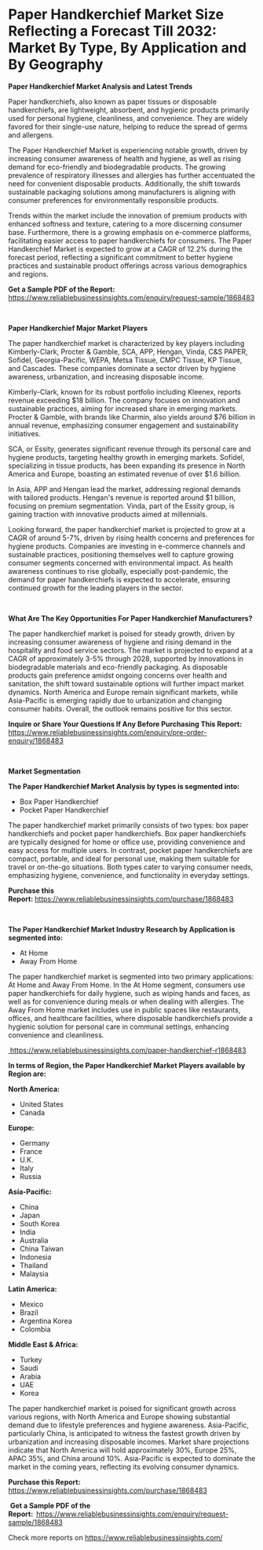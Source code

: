 <p><h1>Paper Handkerchief Market Size Reflecting a Forecast Till 2032: Market By Type, By Application and By Geography</h1></p><p><strong>Paper Handkerchief Market Analysis and Latest Trends</strong></p>
<p><p>Paper handkerchiefs, also known as paper tissues or disposable handkerchiefs, are lightweight, absorbent, and hygienic products primarily used for personal hygiene, cleanliness, and convenience. They are widely favored for their single-use nature, helping to reduce the spread of germs and allergens.</p><p>The Paper Handkerchief Market is experiencing notable growth, driven by increasing consumer awareness of health and hygiene, as well as rising demand for eco-friendly and biodegradable products. The growing prevalence of respiratory illnesses and allergies has further accentuated the need for convenient disposable products. Additionally, the shift towards sustainable packaging solutions among manufacturers is aligning with consumer preferences for environmentally responsible products.</p><p>Trends within the market include the innovation of premium products with enhanced softness and texture, catering to a more discerning consumer base. Furthermore, there is a growing emphasis on e-commerce platforms, facilitating easier access to paper handkerchiefs for consumers. The Paper Handkerchief Market is expected to grow at a CAGR of 12.2% during the forecast period, reflecting a significant commitment to better hygiene practices and sustainable product offerings across various demographics and regions.</p></p>
<p><strong>Get a Sample PDF of the Report:&nbsp;</strong> <a href="https://www.reliablebusinessinsights.com/enquiry/request-sample/1868483?utm_campaign=1119&utm_medium=2&utm_source=Github&utm_content=ia&utm_term=05022025&utm_id=paper-handkerchief">https://www.reliablebusinessinsights.com/enquiry/request-sample/1868483</a></p>
<p>&nbsp;</p>
<p><strong>Paper Handkerchief Major Market Players</strong></p>
<p><p>The paper handkerchief market is characterized by key players including Kimberly-Clark, Procter & Gamble, SCA, APP, Hengan, Vinda, C&S PAPER, Sofidel, Georgia-Pacific, WEPA, Metsa Tissue, CMPC Tissue, KP Tissue, and Cascades. These companies dominate a sector driven by hygiene awareness, urbanization, and increasing disposable income.</p><p>Kimberly-Clark, known for its robust portfolio including Kleenex, reports revenue exceeding $18 billion. The company focuses on innovation and sustainable practices, aiming for increased share in emerging markets. Procter & Gamble, with brands like Charmin, also yields around $76 billion in annual revenue, emphasizing consumer engagement and sustainability initiatives.</p><p>SCA, or Essity, generates significant revenue through its personal care and hygiene products, targeting healthy growth in emerging markets. Sofidel, specializing in tissue products, has been expanding its presence in North America and Europe, boasting an estimated revenue of over $1.6 billion. </p><p>In Asia, APP and Hengan lead the market, addressing regional demands with tailored products. Hengan's revenue is reported around $1 billion, focusing on premium segmentation. Vinda, part of the Essity group, is gaining traction with innovative products aimed at millennials.</p><p>Looking forward, the paper handkerchief market is projected to grow at a CAGR of around 5-7%, driven by rising health concerns and preferences for hygiene products. Companies are investing in e-commerce channels and sustainable practices, positioning themselves well to capture growing consumer segments concerned with environmental impact. As health awareness continues to rise globally, especially post-pandemic, the demand for paper handkerchiefs is expected to accelerate, ensuring continued growth for the leading players in the sector.</p></p>
<p>&nbsp;</p>
<p><strong>What Are The Key Opportunities For Paper Handkerchief Manufacturers?</strong></p>
<p><p>The paper handkerchief market is poised for steady growth, driven by increasing consumer awareness of hygiene and rising demand in the hospitality and food service sectors. The market is projected to expand at a CAGR of approximately 3-5% through 2028, supported by innovations in biodegradable materials and eco-friendly packaging. As disposable products gain preference amidst ongoing concerns over health and sanitation, the shift toward sustainable options will further impact market dynamics. North America and Europe remain significant markets, while Asia-Pacific is emerging rapidly due to urbanization and changing consumer habits. Overall, the outlook remains positive for this sector.</p></p>
<p><strong>Inquire or Share Your Questions If Any Before Purchasing This Report:</strong> <a href="https://www.reliablebusinessinsights.com/enquiry/pre-order-enquiry/1868483?utm_campaign=1119&utm_medium=2&utm_source=Github&utm_content=ia&utm_term=05022025&utm_id=paper-handkerchief">https://www.reliablebusinessinsights.com/enquiry/pre-order-enquiry/1868483</a></p>
<p>&nbsp;</p>
<p><strong>Market Segmentation</strong></p>
<p><strong>The Paper Handkerchief Market Analysis by types is segmented into:</strong></p>
<p><ul><li>Box Paper Handkerchief</li><li>Pocket Paper Handkerchief</li></ul></p>
<p><p>The paper handkerchief market primarily consists of two types: box paper handkerchiefs and pocket paper handkerchiefs. Box paper handkerchiefs are typically designed for home or office use, providing convenience and easy access for multiple users. In contrast, pocket paper handkerchiefs are compact, portable, and ideal for personal use, making them suitable for travel or on-the-go situations. Both types cater to varying consumer needs, emphasizing hygiene, convenience, and functionality in everyday settings.</p></p>
<p><strong>Purchase this Report:&nbsp;</strong><a href="https://www.reliablebusinessinsights.com/purchase/1868483?utm_campaign=1119&utm_medium=2&utm_source=Github&utm_content=ia&utm_term=05022025&utm_id=paper-handkerchief">https://www.reliablebusinessinsights.com/purchase/1868483</a></p>
<p>&nbsp;</p>
<p><strong>The Paper Handkerchief Market Industry Research by Application is segmented into:</strong></p>
<p><ul><li>At Home</li><li>Away From Home</li></ul></p>
<p><p>The paper handkerchief market is segmented into two primary applications: At Home and Away From Home. In the At Home segment, consumers use paper handkerchiefs for daily hygiene, such as wiping hands and faces, as well as for convenience during meals or when dealing with allergies. The Away From Home market includes use in public spaces like restaurants, offices, and healthcare facilities, where disposable handkerchiefs provide a hygienic solution for personal care in communal settings, enhancing convenience and cleanliness.</p></p>
<p><a href="https://www.reliablebusinessinsights.com/paper-handkerchief-r1868483?utm_campaign=1119&utm_medium=2&utm_source=Github&utm_content=ia&utm_term=05022025&utm_id=paper-handkerchief">&nbsp;https://www.reliablebusinessinsights.com/paper-handkerchief-r1868483</a></p>
<p><strong>In terms of Region, the Paper Handkerchief Market Players available by Region are:</strong></p>
<p>
    <p> <strong> North America: </strong>
        <ul>
            <li>United States</li>
            <li>Canada</li>
        </ul>
        </p> 
    <p> <strong> Europe: </strong>
        <ul>
            <li>Germany</li>
            <li>France</li>
            <li>U.K.</li>
            <li>Italy</li>
            <li>Russia</li>
        </ul>
        </p> 
    <p> <strong> Asia-Pacific: </strong>
        <ul>
            <li>China</li>
            <li>Japan</li>
            <li>South Korea</li>
            <li>India</li>
            <li>Australia</li>
            <li>China Taiwan</li>
            <li>Indonesia</li>
            <li>Thailand</li>
            <li>Malaysia</li>
        </ul>
        </p> 
    <p> <strong> Latin America: </strong>
        <ul>
            <li>Mexico</li>
            <li>Brazil</li>
            <li>Argentina Korea</li>
            <li>Colombia</li>
        </ul>
        </p> 
    <p> <strong> Middle East & Africa: </strong>
        <ul>
            <li>Turkey</li>
            <li>Saudi</li>
            <li>Arabia</li>
            <li>UAE</li>
            <li>Korea</li>
        </ul>
    </p>
    </p>
<p><p>The paper handkerchief market is poised for significant growth across various regions, with North America and Europe showing substantial demand due to lifestyle preferences and hygiene awareness. Asia-Pacific, particularly China, is anticipated to witness the fastest growth driven by urbanization and increasing disposable incomes. Market share projections indicate that North America will hold approximately 30%, Europe 25%, APAC 35%, and China around 10%. Asia-Pacific is expected to dominate the market in the coming years, reflecting its evolving consumer dynamics.</p></p>
<p><strong>Purchase this Report: </strong><a href="https://www.reliablebusinessinsights.com/purchase/1868483?utm_campaign=1119&utm_medium=2&utm_source=Github&utm_content=ia&utm_term=05022025&utm_id=paper-handkerchief">https://www.reliablebusinessinsights.com/purchase/1868483</a></p>
<p>&nbsp;<strong>Get a Sample PDF of the Report:&nbsp;&nbsp;</strong><a href="https://www.reliablebusinessinsights.com/enquiry/request-sample/1868483?utm_campaign=1119&utm_medium=2&utm_source=Github&utm_content=ia&utm_term=05022025&utm_id=paper-handkerchief">https://www.reliablebusinessinsights.com/enquiry/request-sample/1868483</a></p>
<p><strong></strong></p>
<p>Check more reports on <a href="https://www.reliablebusinessinsights.com/?utm_campaign=1119&utm_medium=2&utm_source=Github&utm_content=ia&utm_term=05022025&utm_id=paper-handkerchief">https://www.reliablebusinessinsights.com/</a></p>